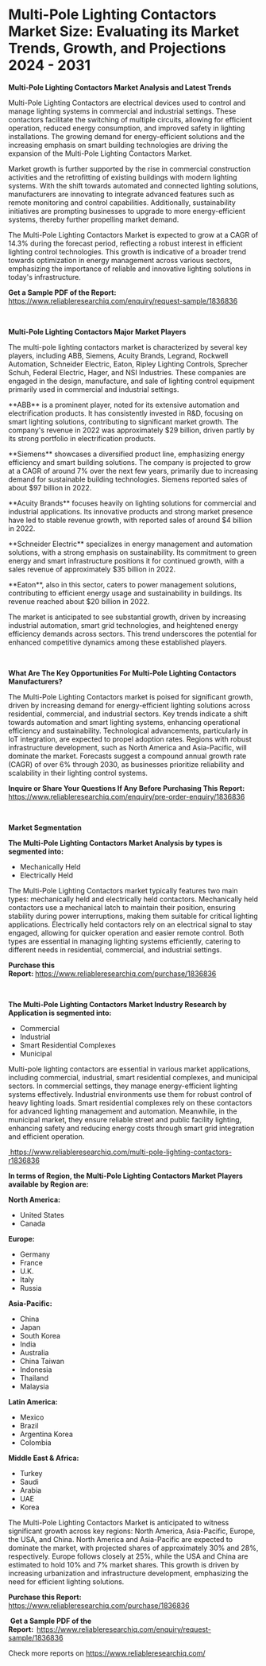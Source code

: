 <p><h1>Multi-Pole Lighting Contactors Market Size: Evaluating its Market Trends, Growth, and Projections 2024 - 2031</h1></p><p><strong>Multi-Pole Lighting Contactors Market Analysis and Latest Trends</strong></p>
<p><p>Multi-Pole Lighting Contactors are electrical devices used to control and manage lighting systems in commercial and industrial settings. These contactors facilitate the switching of multiple circuits, allowing for efficient operation, reduced energy consumption, and improved safety in lighting installations. The growing demand for energy-efficient solutions and the increasing emphasis on smart building technologies are driving the expansion of the Multi-Pole Lighting Contactors Market.</p><p>Market growth is further supported by the rise in commercial construction activities and the retrofitting of existing buildings with modern lighting systems. With the shift towards automated and connected lighting solutions, manufacturers are innovating to integrate advanced features such as remote monitoring and control capabilities. Additionally, sustainability initiatives are prompting businesses to upgrade to more energy-efficient systems, thereby further propelling market demand.</p><p>The Multi-Pole Lighting Contactors Market is expected to grow at a CAGR of 14.3% during the forecast period, reflecting a robust interest in efficient lighting control technologies. This growth is indicative of a broader trend towards optimization in energy management across various sectors, emphasizing the importance of reliable and innovative lighting solutions in today's infrastructure.</p></p>
<p><strong>Get a Sample PDF of the Report:&nbsp;</strong> <a href="https://www.reliableresearchiq.com/enquiry/request-sample/1836836?utm_campaign=1720&utm_medium=2&utm_source=Github&utm_content=ia&utm_term=31122024&utm_id=multi-pole-lighting-contactors">https://www.reliableresearchiq.com/enquiry/request-sample/1836836</a></p>
<p>&nbsp;</p>
<p><strong>Multi-Pole Lighting Contactors Major Market Players</strong></p>
<p><p>The multi-pole lighting contactors market is characterized by several key players, including ABB, Siemens, Acuity Brands, Legrand, Rockwell Automation, Schneider Electric, Eaton, Ripley Lighting Controls, Sprecher Schuh, Federal Electric, Hager, and NSI Industries. These companies are engaged in the design, manufacture, and sale of lighting control equipment primarily used in commercial and industrial settings.</p><p>**ABB** is a prominent player, noted for its extensive automation and electrification products. It has consistently invested in R&D, focusing on smart lighting solutions, contributing to significant market growth. The company's revenue in 2022 was approximately $29 billion, driven partly by its strong portfolio in electrification products.</p><p>**Siemens** showcases a diversified product line, emphasizing energy efficiency and smart building solutions. The company is projected to grow at a CAGR of around 7% over the next few years, primarily due to increasing demand for sustainable building technologies. Siemens reported sales of about $97 billion in 2022.</p><p>**Acuity Brands** focuses heavily on lighting solutions for commercial and industrial applications. Its innovative products and strong market presence have led to stable revenue growth, with reported sales of around $4 billion in 2022. </p><p>**Schneider Electric** specializes in energy management and automation solutions, with a strong emphasis on sustainability. Its commitment to green energy and smart infrastructure positions it for continued growth, with a sales revenue of approximately $35 billion in 2022.</p><p>**Eaton**, also in this sector, caters to power management solutions, contributing to efficient energy usage and sustainability in buildings. Its revenue reached about $20 billion in 2022.</p><p>The market is anticipated to see substantial growth, driven by increasing industrial automation, smart grid technologies, and heightened energy efficiency demands across sectors. This trend underscores the potential for enhanced competitive dynamics among these established players.</p></p>
<p>&nbsp;</p>
<p><strong>What Are The Key Opportunities For Multi-Pole Lighting Contactors Manufacturers?</strong></p>
<p><p>The Multi-Pole Lighting Contactors market is poised for significant growth, driven by increasing demand for energy-efficient lighting solutions across residential, commercial, and industrial sectors. Key trends indicate a shift towards automation and smart lighting systems, enhancing operational efficiency and sustainability. Technological advancements, particularly in IoT integration, are expected to propel adoption rates. Regions with robust infrastructure development, such as North America and Asia-Pacific, will dominate the market. Forecasts suggest a compound annual growth rate (CAGR) of over 6% through 2030, as businesses prioritize reliability and scalability in their lighting control systems.</p></p>
<p><strong>Inquire or Share Your Questions If Any Before Purchasing This Report:</strong> <a href="https://www.reliableresearchiq.com/enquiry/pre-order-enquiry/1836836?utm_campaign=1720&utm_medium=2&utm_source=Github&utm_content=ia&utm_term=31122024&utm_id=multi-pole-lighting-contactors">https://www.reliableresearchiq.com/enquiry/pre-order-enquiry/1836836</a></p>
<p>&nbsp;</p>
<p><strong>Market Segmentation</strong></p>
<p><strong>The Multi-Pole Lighting Contactors Market Analysis by types is segmented into:</strong></p>
<p><ul><li>Mechanically Held</li><li>Electrically Held</li></ul></p>
<p><p>The Multi-Pole Lighting Contactors market typically features two main types: mechanically held and electrically held contactors. Mechanically held contactors use a mechanical latch to maintain their position, ensuring stability during power interruptions, making them suitable for critical lighting applications. Electrically held contactors rely on an electrical signal to stay engaged, allowing for quicker operation and easier remote control. Both types are essential in managing lighting systems efficiently, catering to different needs in residential, commercial, and industrial settings.</p></p>
<p><strong>Purchase this Report:&nbsp;</strong><a href="https://www.reliableresearchiq.com/purchase/1836836?utm_campaign=1720&utm_medium=2&utm_source=Github&utm_content=ia&utm_term=31122024&utm_id=multi-pole-lighting-contactors">https://www.reliableresearchiq.com/purchase/1836836</a></p>
<p>&nbsp;</p>
<p><strong>The Multi-Pole Lighting Contactors Market Industry Research by Application is segmented into:</strong></p>
<p><ul><li>Commercial</li><li>Industrial</li><li>Smart Residential Complexes</li><li>Municipal</li></ul></p>
<p><p>Multi-pole lighting contactors are essential in various market applications, including commercial, industrial, smart residential complexes, and municipal sectors. In commercial settings, they manage energy-efficient lighting systems effectively. Industrial environments use them for robust control of heavy lighting loads. Smart residential complexes rely on these contactors for advanced lighting management and automation. Meanwhile, in the municipal market, they ensure reliable street and public facility lighting, enhancing safety and reducing energy costs through smart grid integration and efficient operation.</p></p>
<p><a href="https://www.reliableresearchiq.com/multi-pole-lighting-contactors-r1836836?utm_campaign=1720&utm_medium=2&utm_source=Github&utm_content=ia&utm_term=31122024&utm_id=multi-pole-lighting-contactors">&nbsp;https://www.reliableresearchiq.com/multi-pole-lighting-contactors-r1836836</a></p>
<p><strong>In terms of Region, the Multi-Pole Lighting Contactors Market Players available by Region are:</strong></p>
<p>
    <p> <strong> North America: </strong>
        <ul>
            <li>United States</li>
            <li>Canada</li>
        </ul>
        </p> 
    <p> <strong> Europe: </strong>
        <ul>
            <li>Germany</li>
            <li>France</li>
            <li>U.K.</li>
            <li>Italy</li>
            <li>Russia</li>
        </ul>
        </p> 
    <p> <strong> Asia-Pacific: </strong>
        <ul>
            <li>China</li>
            <li>Japan</li>
            <li>South Korea</li>
            <li>India</li>
            <li>Australia</li>
            <li>China Taiwan</li>
            <li>Indonesia</li>
            <li>Thailand</li>
            <li>Malaysia</li>
        </ul>
        </p> 
    <p> <strong> Latin America: </strong>
        <ul>
            <li>Mexico</li>
            <li>Brazil</li>
            <li>Argentina Korea</li>
            <li>Colombia</li>
        </ul>
        </p> 
    <p> <strong> Middle East & Africa: </strong>
        <ul>
            <li>Turkey</li>
            <li>Saudi</li>
            <li>Arabia</li>
            <li>UAE</li>
            <li>Korea</li>
        </ul>
    </p>
    </p>
<p><p>The Multi-Pole Lighting Contactors Market is anticipated to witness significant growth across key regions: North America, Asia-Pacific, Europe, the USA, and China. North America and Asia-Pacific are expected to dominate the market, with projected shares of approximately 30% and 28%, respectively. Europe follows closely at 25%, while the USA and China are estimated to hold 10% and 7% market shares. This growth is driven by increasing urbanization and infrastructure development, emphasizing the need for efficient lighting solutions.</p></p>
<p><strong>Purchase this Report: </strong><a href="https://www.reliableresearchiq.com/purchase/1836836?utm_campaign=1720&utm_medium=2&utm_source=Github&utm_content=ia&utm_term=31122024&utm_id=multi-pole-lighting-contactors">https://www.reliableresearchiq.com/purchase/1836836</a></p>
<p>&nbsp;<strong>Get a Sample PDF of the Report:&nbsp;&nbsp;</strong><a href="https://www.reliableresearchiq.com/enquiry/request-sample/1836836?utm_campaign=1720&utm_medium=2&utm_source=Github&utm_content=ia&utm_term=31122024&utm_id=multi-pole-lighting-contactors">https://www.reliableresearchiq.com/enquiry/request-sample/1836836</a></p>
<p><strong></strong></p>
<p>Check more reports on <a href="https://www.reliableresearchiq.com/?utm_campaign=1720&utm_medium=2&utm_source=Github&utm_content=ia&utm_term=31122024&utm_id=multi-pole-lighting-contactors">https://www.reliableresearchiq.com/</a></p>